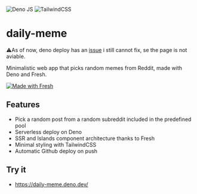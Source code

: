 ![Deno JS](https://img.shields.io/badge/deno%20js-000000?style=for-the-badge&logo=deno&logoColor=white) ![TailwindCSS](https://img.shields.io/badge/tailwindcss-%2338B2AC.svg?style=for-the-badge&logo=tailwind-css&logoColor=white)


# daily-meme

⚠️As of now, deno deploy has an [issue](https://github.com/denoland/fresh/issues/1098) i still cannot fix, se the page is not aviable.

Minimalistic web app that picks random memes from Reddit, made with Deno and Fresh.

[![Made with Fresh](https://fresh.deno.dev/fresh-badge.svg)](https://fresh.deno.dev)

## Features

- Pick a random post from a random subreddit included in the predefined pool
- Serverless deploy on Deno
- SSR and Islands component architecture thanks to Fresh
- Minimal styling with TailwindCSS
- Automatic Github deploy on push

## Try it

- https://daily-meme.deno.dev/
